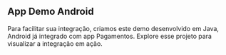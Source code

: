 ## App Demo Android

Para facilitar sua integração, criamos este demo desenvolvido em Java, Android já integrado com app Pagamentos. Explore esse projeto para visualizar a integração em ação.
